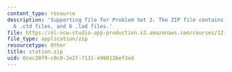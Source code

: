 ```yaml
---
content_type: resource
description: 'Supporting file for Problem Set 2. The ZIP file contains: 1 . loc file,
  6 .ctd files, and 6 .lad files.'
file: https://ol-ocw-studio-app-production.s3.amazonaws.com/courses/12-808-introduction-to-observational-physical-oceanography-fall-2004/0cec20f9c0c02e2f7131e960126ef3ed_station.zip
file_type: application/zip
resourcetype: Other
title: station.zip
uid: 0cec20f9-c0c0-2e2f-7131-e960126ef3ed
---
```

